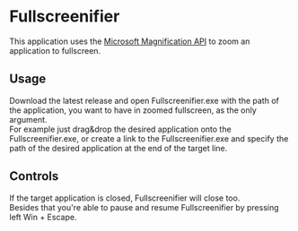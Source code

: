# Fullscreenifier
This application uses the [Microsoft Magnification API](https://docs.microsoft.com/en-us/previous-versions/windows/desktop/magapi/entry-magapi-sdk) to zoom an application to fullscreen.

## Usage
Download the latest release and open Fullscreenifier.exe with the path of the application, you want to have in zoomed fullscreen, as the only argument.<br>
For example just drag&drop the desired application onto the Fullscreenifier.exe, or create a link to the Fullscreenifier.exe and specify the path of the desired application at the end of the target line.

## Controls
If the target application is closed, Fullscreenifier will close too.<br>
Besides that you're able to pause and resume Fullscreenifier by pressing left Win + Escape. 
